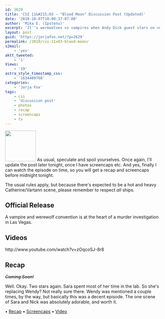 ```yaml
---
id: 2629
title: 'CSI 11&#215;03 — "Blood Moon" Discussion Post (Updated)'
date: '2010-10-07T10:00:37-07:00'
author: 'Mika E. (Ipstenu)'
excerpt: 'It''s werewolves vs vampires when Andy Dick guest stars on <em>CSI</em>. <em>(Updated at 9:40pm on the 7th!)</em>'
layout: post
guid: 'https://jorjafox.net/?p=2629'
permalink: /2010/csi-11x03-blood-moon/
s2mail:
    - 'yes'
aktt_tweeted:
    - '1'
Views:
    - '19'
astra_style_timestamp_css:
    - '1634409768'
categories:
    - 'Jorja Fox'
tags:
    - csi
    - 'discussion post'
    - photos
    - recap
    - screencaps
    - tv
---
```


<img src="//static.jorjafox.net/wordpress/2010/10/jorja-bloodmoon-100x100.jpg" alt="" title="jorja-bloodmoon" width="100" height="100" class="alignleft size-thumbnail wp-image-2630" /> As usual, speculate and spoil yourselves. Once again, I'll update the post later tonight, once I have screencaps etc.  And yes, finally I can watch the episode on time, so you will get a recap and screencaps before midnight tonight.

The usual rules apply, but because there's expected to be a hot and heavy Catherine/Vartann scene, please remember to respect <em>all</em> ships.

<h2>Official Release</h2>
A vampire and werewolf convention is at the heart of a murder investigation in Las Vegas.

<h2>Videos</h2>
http://www.youtube.com/watch?v=zOqcoSJ-8r8

<h2>Recap</h2>
<del><em>Coming Soon!</em></del>

Well. Okay.  Two stars again.  Sara spent most of her time in the lab.  So she's replacing Wendy?  Not really sure there.  Wendy was mentioned a couple times, by the way, but basically this was a decent episode.  The one scene of Sara and Nick was absolutely adorable, and worth it.

&bull; <a href="https://jorjafox.net/wiki/Blood_Moon">Recap</a>
&bull; <a href="https://jorjafox.net/gallery/tv/csi/season11/bloodmoon/">Screencaps</a>
&bull; <a href="https://jorjafox.net/videos/post/csi-11x03-blood-moon/">Video</a>
